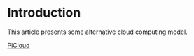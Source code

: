 Introduction
============
This article presents some alternative cloud computing model.


[PiCloud](picloud.com)